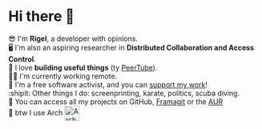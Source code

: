 
# Hi there :wave:

:sunglasses: I'm **Rigel**, a developer with opinions.  
:desktop_computer: I'm also an aspiring researcher in **Distributed Collaboration and Access Control**.  
:triangular_ruler: I love **building useful things** (ty [PeerTube](https://github.com/Chocobozzz/PeerTube)).  
:man_technologist: I'm currently working remote.  
:gift_heart: I'm a free software activist, and you can [support my work](https://github.com/sponsors/rigelk/)!  
:shipit: Other things I do: screenprinting, karate, politics, scuba diving.  
:briefcase: You can access all my projects on GitHub, [Framagit](https://framagit.org/rigelk/) or the [AUR](https://aur.archlinux.org/packages/?SeB=M&K=rigelk)  
:night_with_stars: btw I use Arch [<img src="https://raw.githubusercontent.com/Raymo111/Raymo111/master/socials/arch.svg" height="30em" align="center" alt="Arch Linux Logo" title="Arch Linux Logo"/>](https://archlinux.org/)  

